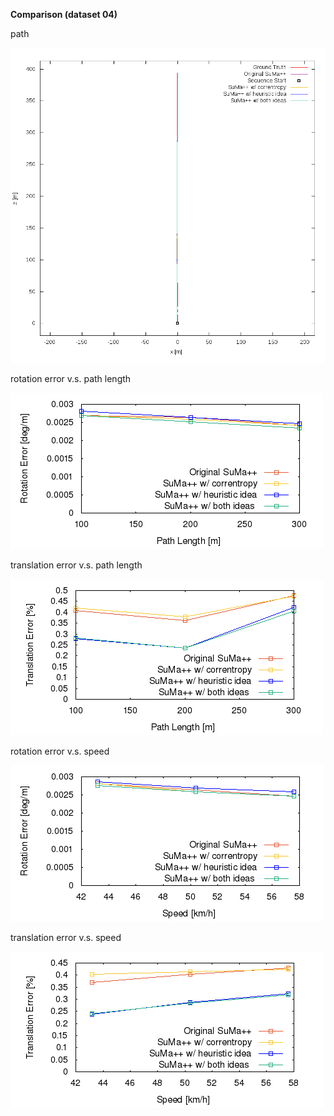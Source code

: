 **Comparison (dataset 04)**

path 

![path](https://github.com/anthonypan08/568_final_project/blob/jeremy/compare/04/04.png)



rotation error v.s. path length 

![rotation  error](https://github.com/anthonypan08/568_final_project/blob/jeremy/compare/04/avg_rl.png)


translation error v.s. path length 

![translation error](https://github.com/anthonypan08/568_final_project/blob/jeremy/compare/04/avg_tl.png)

rotation error v.s. speed 

![rotation  error](https://github.com/anthonypan08/568_final_project/blob/jeremy/compare/04/avg_rs.png)


translation error v.s. speed

![translation error](https://github.com/anthonypan08/568_final_project/blob/jeremy/compare/04/avg_ts.png)